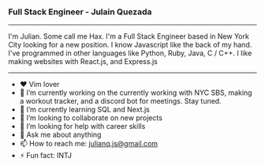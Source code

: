 ### Full Stack Engineer - Julain Quezada
---
I'm Julian. Some call me Hax. I'm a Full Stack Engineer based in New York City looking for a new position. 
I know Javascript like the back of my hand. 
I've programmed in other languages like Python, Ruby, Java, C / C++.
I like making websites with React.js, and Express.js 

---
- ❤  Vim lover
- 🔭 I’m currently working on the currently working with NYC SBS, making a workout tracker, and a discord bot for meetings. Stay tuned. 
- 🌱 I’m currently learning SQL and Next.js
- 👯 I’m looking to collaborate on new projects
- 🤔 I’m looking for help with career skills
- 💬 Ask me about anything  
- 📫 How to reach me: julianq.js@gmail.com
- ⚡ Fun fact: INTJ

